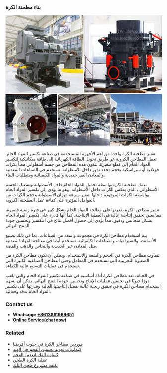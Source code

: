 <h3>بناء مطحنة الكرة</h3><img src='1701850587.jpg' alt=''><p>تعتبر مطحنة الكرة واحدة من أهم الأجهزة المستخدمة في صناعة تكسير المواد الخام. تعمل المطاحن الكروية عن طريق تحويل الطاقة الكهربائية إلى طاقة ميكانيكية لتكسير المواد الخام إلى قطع صغيرة. تتكون هذه المطاحن من جسم أسطواني معبأ بكرات فولاذية أو سيراميكية بحجم محدد تدور داخل الأسطوانة. تستخدم في الصناعات المعدنية والمعادن الغير حديدية والمواد الكيميائية ومتطلبات البناء.</p><p>تعمل مطحنة الكرة بواسطة تحميل المواد الخام داخل الأسطوانة وتشغيل الجسم الأسطواني ، الذي يعكس الكرات داخل الأسطوانة، وهو ما يؤدي إلى تكسير المواد الخام بواسطة الكرات الموجودة داخلها. تعتبر سرعة دوران الأسطوانة وحجم الكرات من العوامل المؤثرة على كفاءة عمل المطحنة الكروية.</p><p>تتميز مطاحن الكرة بقدرتها على معالجة المواد الخام بشكل كبير في فترة زمنية قصيرة، مما يعني تحقيق إنتاجية عالية في العملية الإنتاجية. كما أنها قادرة على تكسير المواد الخام بشكل متجانس ودقيق، مما يؤدي إلى حصول أفضل نتائج في التكسير وتحسين جودة المنتج النهائي.</p><p>يتم استخدام مطاحن الكرة في مجموعة واسعة من الصناعات، بما في ذلك تصنيع الأسمنت، والسيراميك، والصناعات الكيميائية. تستخدم أيضا في معالجة المواد المعدنية مثل المعادن غير الحديدية والنحاس والذهب والفضة.</p><p>تتفاوت مطاحن الكرة في الحجم والسعة والاستخدام، ويمكن أن تكون مطاحن الكرة من الصغيرة التجريبية التي تستخدم في المعامل وحتى المطاحن الصناعية الكبيرة التي تستخدم في عمليات التصنيع عالية الكفاءة.</p><p>في الختام، تعد مطاحن الكرة أداة أساسية في صناعة تكسير المواد الخام والتي تلعب دورًا حيويًا في تحسين عمليات الإنتاج وتحسين جودة المنتج النهائي. يمكن أن يسهم استخدام مطاحن الكرة في تحقيق ربحية عالية بفضل إنتاجيتها العالية وقدرتها على تكسير المواد الخام بدقة وفعالية.</p><h3>Contact us</h3><ul><li><strong>Whatsapp:&nbsp;<a href="https://wa.me/8613661969651">+8613661969651</a></strong></li><li><a href="https://swt.shibang-china.com/?git&amp;zhl&amp;بناء مطحنة الكرة"><strong>Online Service(chat now)</strong></a></li></ul><h3>Related</h3><ul><li><a href='موردين مطاحن الكرة في جنوب أفريقيا.md'>موردين مطاحن الكرة في جنوب أفريقيا</a></li><li><a href='كيماويات تعويم تحسين الفحم في الهند.md'>كيماويات تعويم تحسين الفحم في الهند</a></li><li><a href='كسارة الفك لتعدين الفحم.md'>كسارة الفك لتعدين الفحم</a></li><li><a href='عملية الكرة الطحن.md'>عملية الكرة الطحن</a></li><li><a href='تكلفة مشروع طحن التلك.md'>تكلفة مشروع طحن التلك</a></li></ul>